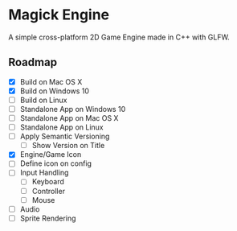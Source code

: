 # Magick Engine

A simple cross-platform 2D Game Engine made 
in C++ with GLFW.

## Roadmap

- [X] Build on Mac OS X
- [X] Build on Windows 10
- [ ] Build on Linux
- [ ] Standalone App on Windows 10
- [ ] Standalone App on Mac OS X
- [ ] Standalone App on Linux
- [ ] Apply Semantic Versioning
    - [ ] Show Version on Title
- [X] Engine/Game Icon
- [ ] Define icon on config
- [ ] Input Handling
    - [ ] Keyboard
    - [ ] Controller
    - [ ] Mouse
- [ ] Audio
- [ ] Sprite Rendering